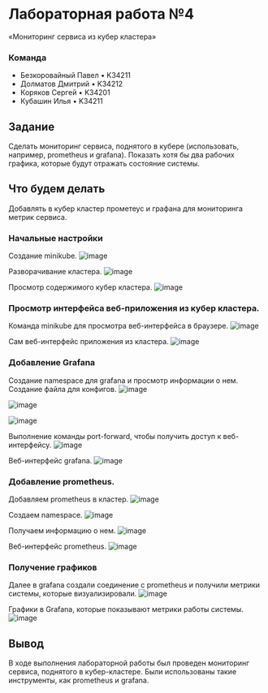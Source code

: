 # Лабораторная работа №4
«Мониторинг сервиса из кубер кластера»

### Команда
* Безкоровайный Павел • K34211
* Долматов Дмитрий • K34212
* Коряков Сергей • K34201
* Кубашин Илья • K34211

## Задание

Сделать мониторинг сервиса, поднятого в кубере (использовать, например, prometheus и grafana). Показать хотя бы два рабочих графика, которые будут отражать состояние системы.

## Что будем делать

Добавлять в кубер кластер прометеус и графана для мониторинга метрик сервиса.

### Начальные настройки
Создание minikube.
![image](https://github.com/pashabezk/ITMO_clouds/assets/71008986/9d38d7fc-071e-4827-bb77-6e9202baf966)

Разворачивание кластера.
![image](https://github.com/pashabezk/ITMO_clouds/assets/71008986/09f641ee-60bb-4690-8fcc-08f8e99644dc)

Просмотр содержимого кубер кластера.
![image](https://github.com/pashabezk/ITMO_clouds/assets/71008986/88a6d03c-e6ef-4db6-ae97-db1e85248f6a)

### Просмотр интерфейса веб-приложения из кубер кластера.

Команда minikube для просмотра веб-интерфейса в браузере.
![image](https://github.com/pashabezk/ITMO_clouds/assets/71008986/8c1644e0-ad96-46d1-9f0c-d0a334c9ec99)

Сам веб-интерфейс приложения из кластера.
![image](https://github.com/pashabezk/ITMO_clouds/assets/71008986/c2a65d63-c180-4d3d-a2be-5b45598f559b)



### Добавление Grafana

Создание namespace для grafana и просмотр информации о нем. Создание файла для конфигов.
![image](https://github.com/pashabezk/ITMO_clouds/assets/71008986/994a6323-b6ae-4690-8124-b680f8f8c561)

![image](https://github.com/pashabezk/ITMO_clouds/assets/71008986/5ca4cf78-6f8b-4ec2-9d62-1ad6cb5be129)

![image](https://github.com/pashabezk/ITMO_clouds/assets/71008986/7a5b0e93-6888-4947-9169-173bfa48241f)

Выполнение команды port-forward, чтобы получить доступ к веб-интерфейсу.
![image](https://github.com/pashabezk/ITMO_clouds/assets/71008986/f2acd44f-c939-443c-a26a-3ae048b3fe03)

Веб-интерфейс grafana.
![image](https://github.com/pashabezk/ITMO_clouds/assets/71008986/43559874-cdbd-4462-af18-c14415b9efda)

### Добавление prometheus.
Добавляем prometheus в кластер.
![image](https://github.com/pashabezk/ITMO_clouds/assets/71008986/a2bc19f0-aed3-4818-b1a7-43e22897ee46)

Создаем namespace.
![image](https://github.com/pashabezk/ITMO_clouds/assets/71008986/7c941b86-3ede-43c5-85d3-bc161fe98a94)

Получаем информацию о нем.
![image](https://github.com/pashabezk/ITMO_clouds/assets/71008986/8f1de6ec-5c5c-4a18-9cdc-14a0032dae34)

Веб-интерфейс prometheus.
![image](https://github.com/pashabezk/ITMO_clouds/assets/71008986/983b7596-92a4-4db1-82c9-8648a7786466)


### Получение графиков

Далее в grafana создали соединение с prometheus и получили метрики системы, которые визуализировали.
![image](https://github.com/pashabezk/ITMO_clouds/assets/71008986/60f97dcb-df83-4277-8f46-bc2c943bb86b)

Графики в Grafana, которые показывают метрики работы системы.
![image](https://github.com/pashabezk/ITMO_clouds/assets/71008986/df7d8499-99f2-45ca-bfd9-6266200081d7)

## Вывод
В ходе выполнения лабораторной работы был проведен мониторинг сервиса, поднятого в кубер-кластере. Были использованы такие инструменты, как prometheus и grafana.
